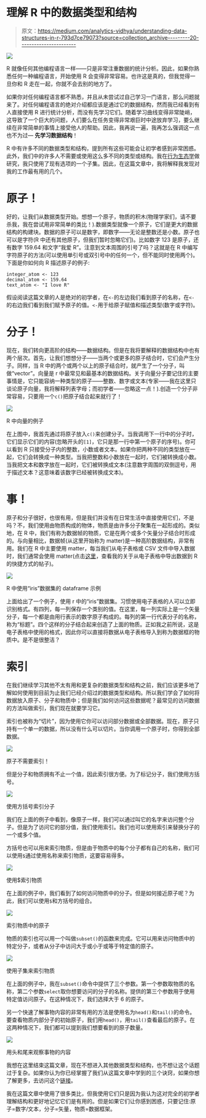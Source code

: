 # 理解 R 中的数据类型和结构

> 原文：<https://medium.com/analytics-vidhya/understanding-data-structures-in-r-793d7ce79073?source=collection_archive---------20----------------------->

![](img/4db593885620fc8989db57429f473c2a.png)

R 就像任何其他编程语言一样——只是非常注重数据的统计分析。因此，如果你熟悉任何一种编程语言，开始使用 R 会变得非常容易。也许这是真的，但我觉得一旦你和 R 走在一起，你就不会去别的地方了。

如果你对任何编程语言都不熟悉，并且从未尝试过自己学习一门语言，那么问题就来了。对任何编程语言的绝对介绍都应该是通过它的数据结构，然而我已经看到有人直接使用 R 进行统计分析，而没有先学习它们。随着学习曲线变得非常陡峭，这导致了一个巨大的问题，人们要么在任务变得非常艰巨时中途放弃学习，要么继续在非常简单的事情上接受他人的帮助。因此，我再说一遍，我再怎么强调这一点也不为过— **先学习数据结构**！

R 中有许多不同的数据类型和结构，提到所有这些可能会让初学者感到非常困惑。此外，我们中的许多人不需要或使用这么多不同的类型或结构。我在[行为生态学](https://en.wikipedia.org/wiki/Behavioral_ecology)做研究，我只使用了现有选项的一个子集。因此，在这篇文章中，我将解释我发现对我的工作最有用的几个。

# 原子！

好的，让我们从数据类型开始。想想一个原子，物质的积木(物理学家们，请不要杀我，我在尝试用非常简单的类比！).数据类型就像一个原子，它们是更大的数据结构的构建块。数据的原子可以是数字，即数字——无论是整数还是小数。原子也可以是字符(R 中还有其他原子，但我们暂时忽略它们)。比如数字 123 是原子，还有数字 159.64 和文字“我爱 R”。注意到文本周围的引号了吗？这就是在 R 中编写字符原子的方法(可以使用单引号或双引号中的任何一个，但不能同时使用两个)。下面是你如何向 R 描述原子的例子:

```
integer_atom <- 123
decimal_atom <- 159.64
text_atom <- "I love R"
```

假设阅读这篇文章的人是绝对的初学者，在`<-`的左边我们看到原子的名称，在`<-`的右边我们看到我们赋予原子的值。`<-`用于给原子赋值和描述类型(数字或字符)。

# 分子！

现在，我们转向更高阶的结构——数据结构。但是在我将要解释的数据结构中也有两个层次。首先，让我们想想分子——当两个或更多的原子结合时，它们会产生分子。同样，当 R 中的两个或两个以上的原子结合时，就产生了一个分子，叫做“vector”。向量是 r 中最常见和最基本的数据结构。关于向量分子要记住的主要事情是，它只能容纳一种类型的原子——整数、数字或文本(专家——我在这里只谈论原子向量，我将解释列表字母；而初学者——忽略这一点！).创造一个分子非常容易，只要用一个`c()`把原子结合起来就行了！

![](img/5b0438ecace4e4094ddc82d5e77ff856.png)

R 中向量的例子

在上图中，我首先通过将原子放入`c()`来创建分子。当我调用下一行中的分子时，它们显示它们的内容(忽略开头的`[1]`，它只是那一行中第一个原子的序号)。你可以看到 R 只接受分子内的整数，小数或者文本。如果你把两种不同的类型放在一起，它们会转换成一种类型。当我把整数和小数放在一起时，它们被转换成小数。当我把文本和数字放在一起时，它们被转换成文本(注意数字周围的双倒逗号，用于描述文本？这意味着该数字已经被转换成文本)。

# 事！

原子和分子很好，也很有用，但是我们并没有在日常生活中直接使用它们，不是吗？不，我们使用由物质构成的物体，物质是由许多分子聚集在一起形成的。类似地，在 R 中，我们有称为数据帧的物质，它是在两个或多个矢量分子结合时形成的。与向量相比，数据帧(从这里开始称为 matter)是一种高阶数据结构，非常有用。我们在 R 中主要使用 matter，每当我们从电子表格或 CSV 文件中导入数据时，我们通常会使用 matter(点击[这里](/@bishwarup_paul/easy-way-to-import-data-from-spreadsheet-to-r-d20cdf2da79f)，查看我的关于从电子表格中导出数据到 R 的快捷方式的帖子)。

![](img/a9ff50c457aae442bc29a7969accc97f.png)

R 中使用“iris”数据集的 dataframe 示例

上面给出了一个例子，使用 r 中的“iris”数据集。习惯使用电子表格的人可以立即识别格式。有四列，每一列保存一个类别的值。在这里，每一列实际上是一个矢量分子，每一个都是由用行表示的数字原子构成的。每列的第一行代表分子的名称，称为“标题”。四个这样的分子结合起来创造了上面的物质。正如我之前所说，这是电子表格中使用的格式，因此你可以直接将数据从电子表格导入到称为数据框的物质中。是不是很整洁？

# 索引

在我们继续学习其他不太有用和更复杂的数据类型和结构之前，我们应该更多地了解如何使用到目前为止我们已经介绍过的数据类型和结构。所以我们学会了如何将数据放入原子、分子和物质中；但是我们如何访问这些数据呢？最常见的访问数据的方法叫做索引，我们现在就要学习它。

索引也被称为“切片”，因为使用它你可以访问部分数据或全部数据。现在，原子只持有一个单一的数据，所以没有什么可以切片。当你调用一个原子时，你得到全部数据。

![](img/3a50b4bfb5c1e19de1c3b3b9dd52c8a7.png)

原子不需要索引！

但是分子和物质拥有不止一个值，因此索引很方便。为了标记分子，我们使用方括号。

![](img/7e4a625e6070b389ef657e2fc944134e.png)

使用方括号索引分子

我们在上面的例子中看到，像原子一样，我们可以通过叫它的名字来访问整个分子。但是为了访问它的部分值，我们使用索引。我们也可以使用索引来替换分子的一个或多个值。

方括号也可以用来索引物质，但是由于物质中的每个分子都有自己的名称，我们可以使用`$`通过使用名称来索引物质，这要容易得多。

![](img/645025c996581f67166ca985bb4a419f.png)

使用$索引物质

在上面的例子中，我们看到了如何访问物质中的分子。但是如何接近原子呢？为此，我们可以使用`$`和方括号的组合。

![](img/f11e99d2f8c6e88ad65869f505709759.png)

索引物质中的原子

物质的索引也可以用一个叫做`subset()`的函数来完成。它可以用来访问物质中的特定分子，或者从分子中访问大于或小于或等于特定值的原子。

![](img/f2527901d64fc146b054c227872d69eb.png)

使用子集来索引物质

在上面的例子中，我在`subset()`命令中提供了三个参数。第一个参数取物质的名称，第二个参数`select`取你想要访问的分子的名称。提供的第三个参数用于使用特定值访问原子。在这种情况下，我们选择大于 6 的原子。

另一个快速了解事物内容的非常有用的方法是使用名为`head()`和`tail()`的命令。要查看物质内部分子的初始原子，我们用`head()`，用`tail()`查看最后的原子。在这两种情况下，我们都可以提到我们想要看到的原子数量。

![](img/cdc9dd1c08c4510878d9da6bfffd398b.png)

用头和尾来观察事物的内容

我想在这里结束这篇文章，现在不想进入其他数据类型和结构，也不想让这个话题过于复杂。如果你认为你已经掌握了我们从这篇文章中学到的三个诀窍，如果你想了解更多，去访问这个[链接](https://swcarpentry.github.io/r-novice-inflammation/13-supp-data-structures/)。

我在这篇文章中使用了很多类比，但我使用它们只是因为我认为这对完全的初学者理解结构和更好地记忆它们是有用的。但是如果它们让你感到困惑，只要记住:原子=数字/文本，分子=矢量，物质=数据框架。
